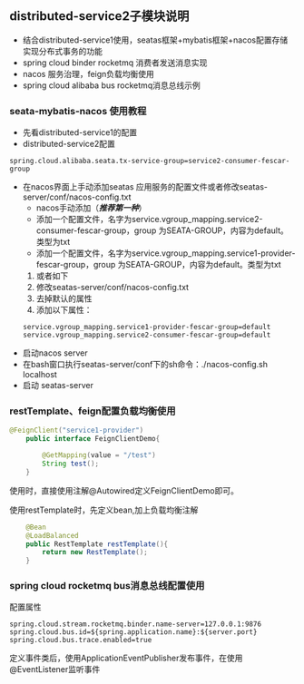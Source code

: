 ## distributed-service2子模块说明
- 结合distributed-service1使用，seatas框架+mybatis框架+nacos配置存储实现分布式事务的功能
- spring cloud binder rocketmq 消费者发送消息实现
- nacos 服务治理，feign负载均衡使用
- spring cloud alibaba bus rocketmq消息总线示例

### seata-mybatis-nacos 使用教程
- 先看distributed-service1的配置
- distributed-service2配置
```file
spring.cloud.alibaba.seata.tx-service-group=service2-consumer-fescar-group
```
- 在nacos界面上手动添加seatas 应用服务的配置文件或者修改seatas-server/conf/nacos-config.txt
    - nacos手动添加（***推荐第一种***）
    - 添加一个配置文件，名字为service.vgroup_mapping.service2-consumer-fescar-group，group
    为SEATA-GROUP，内容为default。类型为txt
    - 添加一个配置文件，名字为service.vgroup_mapping.service1-provider-fescar-group，group
    为SEATA-GROUP，内容为default。类型为txt
    1. 或者如下
    2. 修改seatas-server/conf/nacos-config.txt
    3. 去掉默认的属性
    4. 添加以下属性：
    ```file
    service.vgroup_mapping.service1-provider-fescar-group=default
    service.vgroup_mapping.service2-consumer-fescar-group=default
    ```
- 启动nacos server
- 在bash窗口执行seatas-server/conf下的sh命令：./nacos-config.sh localhost
- 启动 seatas-server

### restTemplate、feign配置负载均衡使用
```java
@FeignClient("service1-provider")
    public interface FeignClientDemo{

        @GetMapping(value = "/test")
        String test();
    }
```
使用时，直接使用注解@Autowired定义FeignClientDemo即可。

使用restTemplate时，先定义bean,加上负载均衡注解
```java
    @Bean
    @LoadBalanced
    public RestTemplate restTemplate(){
        return new RestTemplate();
    }
```

### spring cloud rocketmq bus消息总线配置使用
配置属性
```properties
spring.cloud.stream.rocketmq.binder.name-server=127.0.0.1:9876
spring.cloud.bus.id=${spring.application.name}:${server.port}
spring.cloud.bus.trace.enabled=true
```
定义事件类后，使用ApplicationEventPublisher发布事件，在使用@EventListener监听事件
